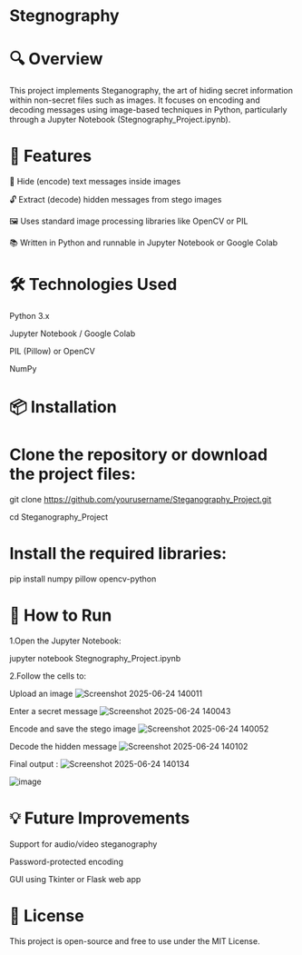 # Stegnography

# 🔍 Overview
This project implements Steganography, the art of hiding secret information within non-secret files such as images. It focuses on encoding and decoding messages using image-based techniques in Python, particularly through a Jupyter Notebook (Stegnography_Project.ipynb).

# 🧠 Features
🔐 Hide (encode) text messages inside images

🔓 Extract (decode) hidden messages from stego images

🖼️ Uses standard image processing libraries like OpenCV or PIL

📚 Written in Python and runnable in Jupyter Notebook or Google Colab

# 🛠️ Technologies Used
Python 3.x

Jupyter Notebook / Google Colab

PIL (Pillow) or OpenCV

NumPy

# 📦 Installation

# Clone the repository or download the project files:
git clone https://github.com/yourusername/Steganography_Project.git

cd Steganography_Project

# Install the required libraries:
pip install numpy pillow opencv-python

# 🚀 How to Run
1.Open the Jupyter Notebook:

jupyter notebook Stegnography_Project.ipynb

2.Follow the cells to:

Upload an image
![Screenshot 2025-06-24 140011](https://github.com/user-attachments/assets/8b7e98da-8a0a-4873-9220-d13a293d9a26)

Enter a secret message
![Screenshot 2025-06-24 140043](https://github.com/user-attachments/assets/bddd61e0-9455-4209-9672-ad86f22a7d3c)

Encode and save the stego image
![Screenshot 2025-06-24 140052](https://github.com/user-attachments/assets/09177fc1-4757-4a27-a81d-e98970bdbfc2)

Decode the hidden message
![Screenshot 2025-06-24 140102](https://github.com/user-attachments/assets/4d4cf9e0-544d-490d-a9e6-9cf17764500a)

Final output :
![Screenshot 2025-06-24 140134](https://github.com/user-attachments/assets/0dba954d-68e1-4b47-a2a2-d543c75ce57d)


![image](https://github.com/user-attachments/assets/7afd034a-f8cb-437e-bfa0-1e33d638c72d)

# 💡 Future Improvements
Support for audio/video steganography

Password-protected encoding

GUI using Tkinter or Flask web app

# 📄 License
This project is open-source and free to use under the MIT License.



